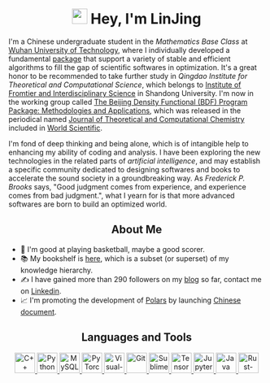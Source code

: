 <h1 align="center"> <img src="https://emojis.slackmojis.com/emojis/images/1531849430/4246/blob-sunglasses.gif?1531849430" width="30"/> Hey, I'm LinJing </h1>

I'm a Chinese undergraduate student in the *Mathematics Base Class* at [Wuhan University of Technology], where I individually developed a fundamental [package] that support a variety of stable and efficient algorithms to fill the gap of scientific softwares in optimization. It's a great honor to be recommended to take further study in *Qingdao Institute for Theoretical and Computational Science*, which belongs to [Institute of Fromtier and Interdisciplinary Science] in Shandong University. I'm now in the working group called [The Beijing Density Functional (BDF) Program Package: Methodologies and Applications], which was released in the periodical named [Journal of Theoretical and Computational Chemistry] included in [World Scientific].

I'm fond of deep thinking and being alone, which is of intangible help to enhancing my ability of coding and analysis. I have been exploring the new technologies in the related parts of *artificial intelligence*, and may establish a specific community dedicated to designing softwares and books to accelerate the sound society in a groundbreaking way. As *Frederick P. Brooks* says, "Good judgment comes from experience, and experience comes from bad judgment.", what I yearn for is that more advanced softwares are born to build an optimized world.

<h2 align='center'><b>About Me</b></h2>

- 🏀 I'm good at playing basketball, maybe a good scorer.
- 📚 My bookshelf is [here], which is a subset (or superset) of my knowledge hierarchy.
- ✍ I have gained more than 290 followers on my [blog] so far, contact me on [Linkedin].
- 📈 I'm promoting the development of [Polars] by launching [Chinese document].

[Wuhan University of Technology]: https://whut.edu.cn/
[Institute of Fromtier and Interdisciplinary Science]: http://www.frontier.qd.sdu.edu.cn/
[package]: https://github.com/linjing-lab/optimtool
[Polars]: https://github.com/pola-rs/polars
[Chinese document]: https://pola-rs.github.io/polars-book-cn/user-guide/index.html
[blog]: https://blog.csdn.net/linjing_zyq
[here]: https://github.com/linjing-lab/bookshelf
[Linkedin]: https://www.linkedin.cn/incareer/in/%E6%99%AF-%E6%9E%97-15b281210
[The Beijing Density Functional (BDF) Program Package: Methodologies and Applications]: https://www.worldscientific.com/doi/abs/10.1142/S0219633603000471
[World Scientific]: https://www.worldscientific.com/page/about/corporate-profile
[Journal of Theoretical and Computational Chemistry]: https://www.worldscientific.com/worldscinet/jtcc


<h2 align='center'><b>Languages and Tools</b></h2>
<p align='center'>
    <a href='https://en.cppreference.com/w/cpp'>
        <img src='https://cdn.jsdelivr.net/npm/simple-icons@6.20.0/icons/cplusplus.svg' alt='C++' height='40'/>
    </a>
    <a href='https://www.python.org/'>
        <img src="https://www.vectorlogo.zone/logos/python/python-icon.svg" alt="Python" height="40"/>
    </a>
    <a href='https://www.mysql.com/'>
        <img src="https://www.vectorlogo.zone/logos/mysql/mysql-icon.svg" alt="MySQL" height="40"/> 
    </a>
    <a href="https://github.com/pytorch"> 
        <img src="https://www.vectorlogo.zone/logos/pytorch/pytorch-icon.svg" alt="PyTorch" height="40"/> 
    </a>
    <a href='https://code.visualstudio.com/'>
        <img src="https://www.vectorlogo.zone/logos/visualstudio_code/visualstudio_code-icon.svg" alt="Visual-Studio-Code" height="40"/> 
    </a>
    <a href='https://git-scm.com/'>
        <img src="https://www.vectorlogo.zone/logos/git-scm/git-scm-icon.svg" alt="Git" height="40"/>
    </a>
    <a href='http://www.sublimetext.com/'>
        <img src='https://cdn.jsdelivr.net/npm/simple-icons@6.20.0/icons/sublimetext.svg' alt='Sublime-Text' height='40'>
    </a>
    <a href='https://tensorflow.google.cn/'>
        <img src="https://www.vectorlogo.zone/logos/tensorflow/tensorflow-icon.svg" alt="TensorFlow" height="40"/> 
    </a>
    <a href='https://jupyter.org/'>
        <img src="https://www.vectorlogo.zone/logos/jupyter/jupyter-icon.svg" alt="Jupyter" height="40"/> 
    </a>
    <a href='https://www.java.com/en/'>
        <img src="https://www.vectorlogo.zone/logos/java/java-icon.svg" alt="Java" height="40"/>
    </a>
    <a href='https://www.rust-lang.org/'>
        <img src="https://www.vectorlogo.zone/logos/rust-lang/rust-lang-icon.svg" alt="Rust-lang" height="40"/>
    </a>
</p>